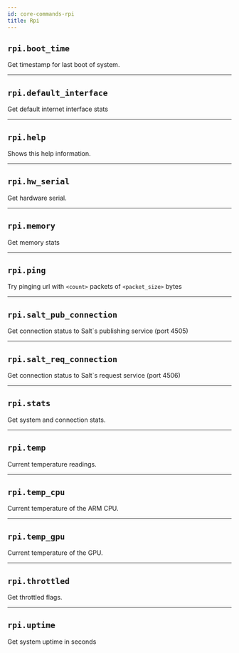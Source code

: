 ```yaml
---
id: core-commands-rpi
title: Rpi
---
```


## `rpi.boot_time`

Get timestamp for last boot of system.


----
## `rpi.default_interface`

Get default internet interface stats


----
## `rpi.help`

Shows this help information.


----
## `rpi.hw_serial`

Get hardware serial.


----
## `rpi.memory`

Get memory stats


----
## `rpi.ping`

Try pinging url with `<count>` packets of `<packet_size>` bytes


----
## `rpi.salt_pub_connection`

Get connection status to Salt`s publishing service (port 4505)


----
## `rpi.salt_req_connection`

Get connection status to Salt`s request service (port 4506)


----
## `rpi.stats`

Get system and connection stats.


----
## `rpi.temp`

Current temperature readings.


----
## `rpi.temp_cpu`

Current temperature of the ARM CPU.


----
## `rpi.temp_gpu`

Current temperature of the GPU.


----
## `rpi.throttled`

Get throttled flags.


----
## `rpi.uptime`

Get system uptime in seconds
